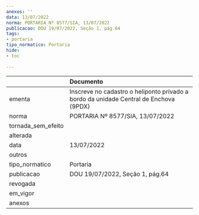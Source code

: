 ```yaml
---
anexos: ''
data: 13/07/2022
norma: PORTARIA Nº 8577/SIA, 13/07/2022
publicacao: DOU 19/07/2022, Seção 1, pág.64
tags:
- portaria
tipo_normatico: Portaria
hide: 
- toc 
 
---
```


|                    | Documento                                                                             |
|:-------------------|:--------------------------------------------------------------------------------------|
| ementa             | Inscreve no cadastro o heliponto privado a bordo da unidade Central de Enchova (9PDX) |
| norma              | PORTARIA Nº 8577/SIA, 13/07/2022                                                      |
| tornada_sem_efeito |                                                                                       |
| alterada           |                                                                                       |
| data               | 13/07/2022                                                                            |
| outros             |                                                                                       |
| tipo_normatico     | Portaria                                                                              |
| publicacao         | DOU 19/07/2022, Seção 1, pág.64                                                       |
| revogada           |                                                                                       |
| em_vigor           |                                                                                       |
| anexos             |                                                                                       |